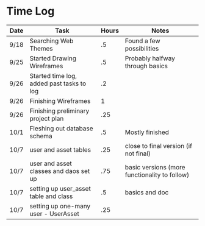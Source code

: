 # Time Log

| Date | Task | Hours | Notes|
|------|------|-------|------|
| 9/18 | Searching Web Themes | .5 | Found a few possibilities | 
| 9/25 | Started Drawing Wireframes | .5 | Probably halfway through basics |
| 9/26 | Started time log, added past tasks to log | .2 | |
| 9/26 | Finishing Wireframes | 1 | |
| 9/26 | Finishing preliminary project plan | .25 | |
| 10/1 | Fleshing out database schema | .5 | Mostly finished |
| 10/7 | user and asset tables | .25 | close to final version (if not final) |
| 10/7 | user and asset classes and daos set up | .75 | basic versions (more functionality to follow) |
| 10/7 | setting up user_asset table and class | .5 | basics and doc |
| 10/7 | setting up one-many user - UserAsset | .25 | |
